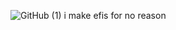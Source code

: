 ![GitHub (1)](https://user-images.githubusercontent.com/97381104/236215443-42b9fba4-a23c-44d2-8bdc-a0cc2df091d7.png)
i make efis for no reason


